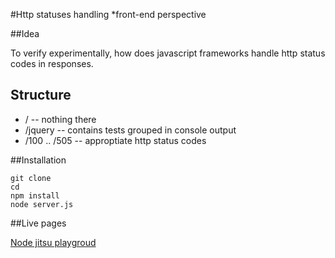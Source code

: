#Http statuses handling
*front-end perspective 

##Idea

To verify experimentally, how does javascript frameworks handle http status codes in responses.

## Structure
* / -- nothing there
* /jquery -- contains tests grouped in console output
* /100 .. /505 -- approptiate http status codes
 
##Installation

	git clone 
	cd 
	npm install
	node server.js

##Live pages

<a href="http://buhuru.httpstatus.jit.su/jquery">Node jitsu playgroud</a>
